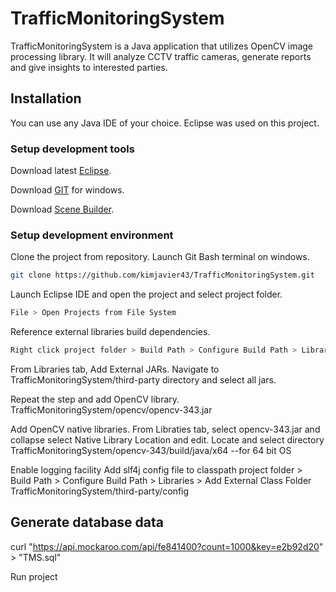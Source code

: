 # TrafficMonitoringSystem

TrafficMonitoringSystem is a Java application that utilizes OpenCV image processing library. It will analyze CCTV traffic cameras, generate reports and give insights to interested parties.

## Installation

You can use any Java IDE of your choice.
Eclipse was used on this project.

### Setup development tools
Download latest [Eclipse](https://www.eclipse.org/downloads/packages/).

Download [GIT](https://git-scm.com/download/win) for windows.

Download [Scene Builder](https://gluonhq.com/products/scene-builder/).

### Setup development environment

Clone the project from repository.
Launch Git Bash terminal on windows.

```bash
git clone https://github.com/kimjavier43/TrafficMonitoringSystem.git
```

Launch Eclipse IDE and open the project and select project folder.

```bash
File > Open Projects from File System
```

Reference external libraries build dependencies.

```bash
Right click project folder > Build Path > Configure Build Path > Libraries
```

From Libraries tab, Add External JARs.
Navigate to TrafficMonitoringSystem/third-party directory and select all jars.

Repeat the step and add OpenCV library.
TrafficMonitoringSystem/opencv/opencv-343.jar

Add OpenCV native libraries.
From Libraties tab, select opencv-343.jar and collapse select Native Library Location and edit.
Locate and select directory TrafficMonitoringSystem/opencv-343/build/java/x64 --for 64 bit OS

Enable logging facility
Add slf4j config file to classpath
project folder > Build Path > Configure Build Path > Libraries > Add External Class Folder
TrafficMonitoringSystem/third-party/config

## Generate database data
curl "https://api.mockaroo.com/api/fe841400?count=1000&key=e2b92d20" > "TMS.sql"

Run project

